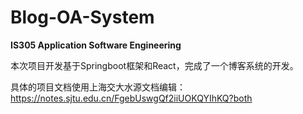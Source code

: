 # Blog-OA-System 

**IS305 Application Software Engineering**

本次项目开发基于Springboot框架和React，完成了一个博客系统的开发。


具体的项目文档使用上海交大水源文档编辑：https://notes.sjtu.edu.cn/FgebUswgQf2iiUOKQYIhKQ?both
